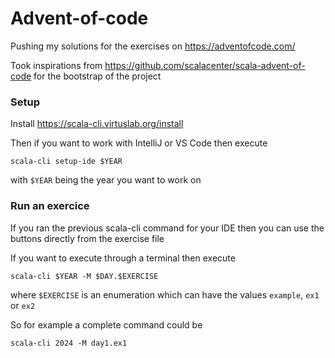 # Advent-of-code

Pushing my solutions for the exercises on https://adventofcode.com/

Took inspirations from https://github.com/scalacenter/scala-advent-of-code for the bootstrap of the project

### Setup

Install https://scala-cli.virtuslab.org/install

Then if you want to work with IntelliJ or VS Code then execute
```
scala-cli setup-ide $YEAR
```
with `$YEAR` being the year you want to work on

### Run an exercice

If you ran the previous scala-cli command for your IDE then you can use the buttons directly from the exercise
 file

If you want to execute through a terminal then execute
```
scala-cli $YEAR -M $DAY.$EXERCISE
```

where `$EXERCISE` is an enumeration which can have the values `example`, `ex1` or `ex2`

So for example a complete command could be
```
scala-cli 2024 -M day1.ex1
```
